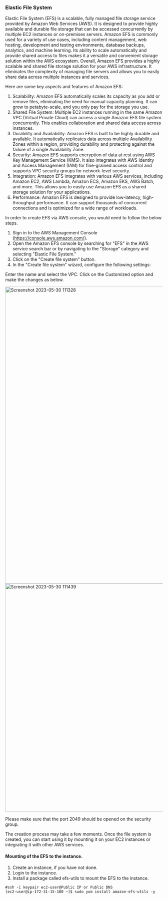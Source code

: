### Elastic File System

Elastic File System (EFS) is a scalable, fully managed file storage service provided by Amazon Web Services (AWS). It is designed to provide highly available and durable file storage that can be accessed concurrently by multiple EC2 instances or on-premises servers. Amazon EFS is commonly used for a variety of use cases, including content management, web hosting, development and testing environments, database backups, analytics, and machine learning. Its ability to scale automatically and provide shared access to files makes it a versatile and convenient storage solution within the AWS ecosystem. Overall, Amazon EFS provides a highly scalable and shared file storage solution for your AWS infrastructure. It eliminates the complexity of managing file servers and allows you to easily share data across multiple instances and services.

Here are some key aspects and features of Amazon EFS:

1. Scalability: Amazon EFS automatically scales its capacity as you add or remove files, eliminating the need for manual capacity planning. It can grow to petabyte-scale, and you only pay for the storage you use.
2. Shared File System: Multiple EC2 instances running in the same Amazon VPC (Virtual Private Cloud) can access a single Amazon EFS file system concurrently. This enables collaboration and shared data access across instances.
3. Durability and Availability: Amazon EFS is built to be highly durable and available. It automatically replicates data across multiple Availability Zones within a region, providing durability and protecting against the failure of a single Availability Zone.
4. Security: Amazon EFS supports encryption of data at rest using AWS Key Management Service (KMS). It also integrates with AWS Identity and Access Management (IAM) for fine-grained access control and supports VPC security groups for network-level security.
5. Integration: Amazon EFS integrates with various AWS services, including Amazon EC2, AWS Lambda, Amazon ECS, Amazon EKS, AWS Batch, and more. This allows you to easily use Amazon EFS as a shared storage solution for your applications.
6. Performance: Amazon EFS is designed to provide low-latency, high-throughput performance. It can support thousands of concurrent connections and is optimized for a wide range of workloads.


In order to create EFS via AWS console, you would need to follow the below steps.

1. Sign in to the AWS Management Console (https://console.aws.amazon.com/).
2. Open the Amazon EFS console by searching for "EFS" in the AWS service search bar or by navigating to the "Storage" category and selecting "Elastic File System."
3. Click on the "Create file system" button.
4. In the "Create file system" wizard, configure the following settings:

Enter the name and select the VPC. Click on the Customized option and make the changes as below.

<img width="948" alt="Screenshot 2023-05-30 111328" src="https://github.com/arshadrebin/efs/assets/116037443/a7a526e0-6fff-46f2-8de8-8b0513880566">
   
<img width="730" alt="Screenshot 2023-05-30 111439" src="https://github.com/arshadrebin/efs/assets/116037443/d2196477-730b-40f2-a6ad-95cbc517e20e">

Please make sure that the port 2049 should be opened on the security group.

The creation process may take a few moments. Once the file system is created, you can start using it by mounting it on your EC2 instances or integrating it with other AWS services.

#### Mounting of the EFS to the instance.

1. Create an instance, if you have not done.
2. Login to the instance.
3. Install a package called efs-utils to mount the EFS to the instance.

``` 
#ssh -i keypair ec2-user@Public IP or Public DNS
[ec2-user@ip-172-31-15-100 ~]$ sudo yum install amazon-efs-utils -y







